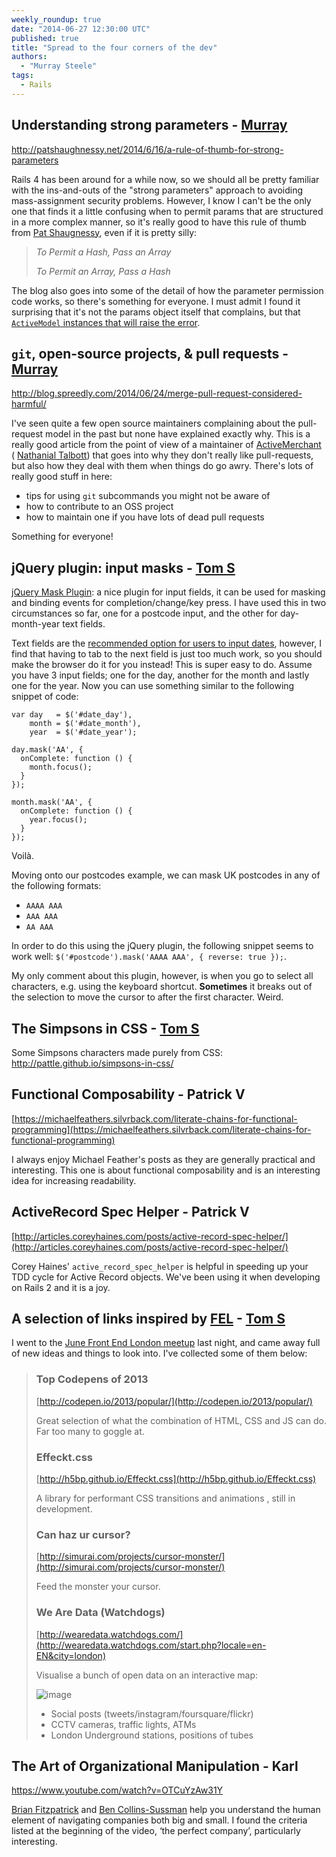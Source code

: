```yaml
---
weekly_roundup: true
date: "2014-06-27 12:30:00 UTC"
published: true
title: "Spread to the four corners of the dev"
authors:
  - "Murray Steele"
tags:
  - Rails
---
```


## Understanding strong parameters - [Murray](/team#murray-steele)

http://patshaughnessy.net/2014/6/16/a-rule-of-thumb-for-strong-parameters

Rails 4 has been around for a while now, so we should all be pretty familiar with the ins-and-outs of the "strong parameters" approach to avoiding mass-assignment security problems.  However, I know I can't be the only one that finds it a little confusing when to permit params that are structured in a more complex manner, so it's really good to have this rule of thumb from [Pat Shaugnessy](http://patshaughnessy.net), even if it is pretty silly:

> _To Permit a Hash, Pass an Array_
>
> _To Permit an Array, Pass a Hash_

The blog also goes into some of the detail of how the parameter permission code works, so there's something for everyone.  I must admit I found it surprising that it's not the params object itself that complains, but that [``ActiveModel`` instances that will raise the error](https://github.com/rails/rails/blob/master/activemodel/lib/active_model/forbidden_attributes_protection.rb#L19-24).

## ``git``, open-source projects, & pull requests - [Murray](http://www.unboxedconsulting.com/team#murray-steele)

http://blog.spreedly.com/2014/06/24/merge-pull-request-considered-harmful/

I've seen quite a few open source maintainers complaining about the pull-request model in the past but none have explained exactly why.  This is a really good article from the point of view of a maintainer of [ActiveMerchant](https://github.com/Shopify/active_merchant) ( [Nathanial Talbott](https://github.com/ntalbott)) that goes into why they don't really like pull-requests, but also how they deal with them when things do go awry.  There's lots of really good stuff in here:

* tips for using ``git`` subcommands you might not be aware of
* how to contribute to an OSS project
* how to maintain one if you have lots of dead pull requests

Something for everyone!

## jQuery plugin: input masks - [Tom S](/team#tom-sabin)

[jQuery Mask Plugin](http://igorescobar.github.io/jQuery-Mask-Plugin/): a nice plugin for input fields, it can be used for masking and binding events for completion/change/key press. I have used this in two circumstances so far, one for a postcode input, and the other for day-month-year text fields.

Text fields are the [recommended option for users to input dates](https://www.gov.uk/service-manual/user-centred-design/resources/patterns/dates.html#memorable-dates), however, I find that having to tab to the next field is just too much work, so you should make the browser do it for you instead! This is super easy to do. Assume you have 3 input fields; one for the day, another for the month and lastly one for the year. Now you can use something similar to the following snippet of code:

	var day   = $('#date_day'),
	    month = $('#date_month'),
	    year  = $('#date_year');

	day.mask('AA', {
	  onComplete: function () {
	    month.focus();
	  }
	});

	month.mask('AA', {
	  onComplete: function () {
	    year.focus();
	  }
	});

Voilà.

Moving onto our postcodes example, we can mask UK postcodes in any of the following formats:

- `AAAA AAA`
- `AAA AAA`
- `AA AAA`

In order to do this using the jQuery plugin, the following snippet seems to work well: `$('#postcode').mask('AAAA AAA', { reverse: true });`.

My only comment about this plugin, however, is when you go to select all characters, e.g. using the keyboard shortcut. **Sometimes** it breaks out of the selection to move the cursor to after the first character. Weird.

## The Simpsons in CSS - [Tom S](/team#tom-sabin)

Some Simpsons characters made purely from CSS: http://pattle.github.io/simpsons-in-css/

## Functional Composability - Patrick V

[https://michaelfeathers.silvrback.com/literate-chains-for-functional-programming](https://michaelfeathers.silvrback.com/literate-chains-for-functional-programming)

I always enjoy Michael Feather's posts as they are generally
practical and interesting.  This one is about functional composability and
is an interesting idea for increasing readability.

## ActiveRecord Spec Helper - Patrick V

[http://articles.coreyhaines.com/posts/active-record-spec-helper/](http://articles.coreyhaines.com/posts/active-record-spec-helper/)

Corey Haines' ``active_record_spec_helper`` is
helpful in speeding up your TDD cycle for Active Record objects.  We've
been using it when developing on Rails 2 and it is a joy.

## A selection of links inspired by [FEL](http://www.frontendlondon.co.uk/) - [Tom S](/team#tom-sabin)

I went to the [June Front End London meetup](http://lanyrd.com/2014/front-end-london-june/) last night, and came away full of new ideas and things to look into.  I've collected some of them below:

> ### Top Codepens of 2013
>
> [http://codepen.io/2013/popular/](http://codepen.io/2013/popular/)
>
> Great selection of what the combination of HTML, CSS and JS can do. Far too many to goggle at.
>
> ### Effeckt.css
>
> [http://h5bp.github.io/Effeckt.css](http://h5bp.github.io/Effeckt.css)
>
> A library for performant CSS transitions and animations , still in development.
>
> ### Can haz ur cursor?
>
> [http://simurai.com/projects/cursor-monster/](http://simurai.com/projects/cursor-monster/)
>
> Feed the monster your cursor.
>
> ### We Are Data (Watchdogs)
>
> [http://wearedata.watchdogs.com/](http://wearedata.watchdogs.com/start.php?locale=en-EN&city=london)
>
> Visualise a bunch of open data on an interactive map:
>
> ![image](https://dl.dropboxusercontent.com/u/2217931/dev-newsletter-wearedata.png)
>
> - Social posts (tweets/instagram/foursquare/flickr)
> - CCTV cameras, traffic lights, ATMs
> - London Underground stations, positions of tubes

## The Art of Organizational Manipulation - Karl

https://www.youtube.com/watch?v=OTCuYzAw31Y

[Brian Fitzpatrick](http://www.red-bean.com/fitz/) and [Ben Collins-Sussman](http://www.red-bean.com/sussman/) help you understand the human element of navigating companies both big and small. I found the criteria listed at the beginning of the video, ‘the perfect company’, particularly interesting.
